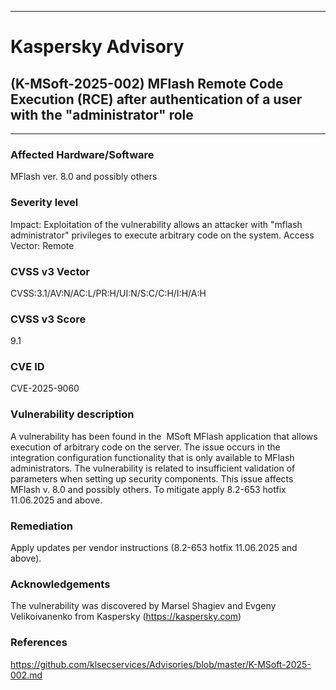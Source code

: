 ***
# Kaspersky Advisory
## (K-MSoft-2025-002) MFlash Remote Code Execution (RCE) after authentication of a user with the "administrator" role
***
### Affected Hardware/Software
MFlash ver. 8.0 and possibly others
### Severity level
Impact: 
Exploitation of the vulnerability allows an attacker with "mflash administrator" privileges to execute arbitrary code on the system.
Access Vector: 
Remote
### CVSS v3 Vector
CVSS:3.1/AV:N/AC:L/PR:H/UI:N/S:C/C:H/I:H/A:H


### CVSS v3 Score
9.1

### CVE ID

CVE-2025-9060
### Vulnerability description

A vulnerability has been found in the  MSoft MFlash application that allows execution of arbitrary code on the server. The issue occurs in the integration configuration functionality that is only available to MFlash administrators. The vulnerability is related to insufficient validation of parameters when setting up security components.
This issue affects MFlash v. 8.0 and possibly others. To mitigate apply 8.2-653 hotfix 11.06.2025 and above.
### Remediation

Apply updates per vendor instructions (8.2-653 hotfix 11.06.2025 and above).
### Acknowledgements
The vulnerability was discovered by Marsel Shagiev and Evgeny Velikoivanenko from Kaspersky (https://kaspersky.com)

### References
https://github.com/klsecservices/Advisories/blob/master/K-MSoft-2025-002.md

